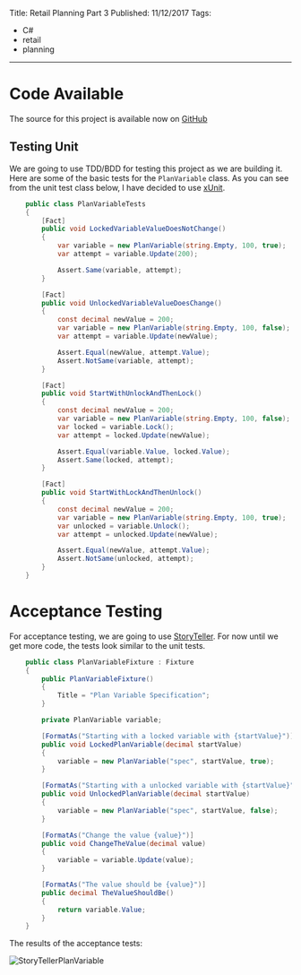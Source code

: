 Title: Retail Planning Part 3
Published: 11/12/2017
Tags: 
  - C#
  - retail
  - planning
---
# Code Available 
The source for this project is available now on [GitHub](https://github.com/mrjavaguy/retailplanner)

## Testing Unit
We are going to use TDD/BDD for testing this project as we are building it. Here are some of the basic tests for the `PlanVariable` class. As you can see from the unit test class below, I have decided to use [xUnit](https://xunit.github.io/).

```csharp
    public class PlanVariableTests
    {
        [Fact]
        public void LockedVariableValueDoesNotChange()
        {
            var variable = new PlanVariable(string.Empty, 100, true);
            var attempt = variable.Update(200);

            Assert.Same(variable, attempt);
        }

        [Fact]
        public void UnlockedVariableValueDoesChange()
        {
            const decimal newValue = 200;
            var variable = new PlanVariable(string.Empty, 100, false);
            var attempt = variable.Update(newValue);

            Assert.Equal(newValue, attempt.Value);
            Assert.NotSame(variable, attempt);
        }

        [Fact]
        public void StartWithUnlockAndThenLock()
        {
            const decimal newValue = 200;
            var variable = new PlanVariable(string.Empty, 100, false);
            var locked = variable.Lock();
            var attempt = locked.Update(newValue);

            Assert.Equal(variable.Value, locked.Value);
            Assert.Same(locked, attempt);
        }

        [Fact]
        public void StartWithLockAndThenUnlock()
        {
            const decimal newValue = 200;
            var variable = new PlanVariable(string.Empty, 100, true);
            var unlocked = variable.Unlock();
            var attempt = unlocked.Update(newValue);

            Assert.Equal(newValue, attempt.Value);
            Assert.NotSame(unlocked, attempt);
        }
    }
```

# Acceptance Testing
For acceptance testing, we are going to use [StoryTeller](http://storyteller.github.io/). For now until we get more code, the tests look similar to the unit tests.

``` csharp
    public class PlanVariableFixture : Fixture
    {
        public PlanVariableFixture()
        {
            Title = "Plan Variable Specification";
        }

        private PlanVariable variable;

        [FormatAs("Starting with a locked variable with {startValue}")]
        public void LockedPlanVariable(decimal startValue)
        {
            variable = new PlanVariable("spec", startValue, true);
        }

        [FormatAs("Starting with a unlocked variable with {startValue}")]
        public void UnlockedPlanVariable(decimal startValue)
        {
            variable = new PlanVariable("spec", startValue, false);
        }

        [FormatAs("Change the value {value}")]
        public void ChangeTheValue(decimal value)
        {
            variable = variable.Update(value);
        }

        [FormatAs("The value should be {value}")]
        public decimal TheValueShouldBe()
        {
            return variable.Value;
        }
    }
```

The results of the acceptance tests:

![StoryTellerPlanVariable](/assets/images/StoryTellerPlanVariable.png)